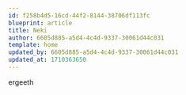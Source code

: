 ```yaml
---
id: f258b4d5-16cd-44f2-8144-38706df113fc
blueprint: article
title: Neki
author: 6605d885-a5d4-4c4d-9337-30061d44c031
template: home
updated_by: 6605d885-a5d4-4c4d-9337-30061d44c031
updated_at: 1710363650
---
```

ergeeth
